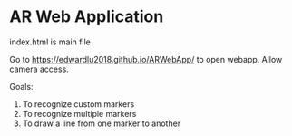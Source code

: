 # AR Web Application

index.html is main file

Go to https://edwardlu2018.github.io/ARWebApp/ to open webapp. Allow camera access.

Goals: 
1. To recognize custom markers
2. To recognize multiple markers
3. To draw a line from one marker to another
